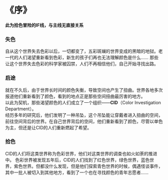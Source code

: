 # 《序》
**此为拾色冒险的IF线，与主线无直接关系**
### 失色
自从这个世界失去色彩以后，一切都变了，五彩斑斓的世界变成的黑暗的地狱。老一代的人们渴望重新看到色彩，新生的孩子们再也无法理解颜色是什么……
那些让这个世界失去色彩的科学家被囚禁，人们不再相信他们，自己开始寻找出路。
### 启途
就在不久后，由于世界长时间的颜色失衡，导致空间也产生了扭曲。世界各地多次报道他们重新看到了颜色，看到的地点正是那些空间扭曲最厉害的地方。
<br>以此为契机，那些渴望颜色的人们成立了一个组织——**CID**（Color Investigation Department）。
<br>经历多年的研究后，他们发明了一种吊坠，这个吊坠能让穿戴者进入扭曲的空间，前往空间背后的世界。在自己世界背后的空间，他们重新看到了颜色，尽管以单色为主，但还是让CID的人们重新燃起了希望。
### 拾色
CID的人们将这类世界称为色彩世界，他们对这类世界的调查也如火如荼的推进中。
色彩世界被发现五年后，CID的人们找到了红色世界，绿色世界，蓝色世界，紫色世界。但都没什么发现，但是他们探索青色世界的时候，偶遇怪谈事件，其中一批人被切入到其他地方，看到了一个也在寻找颜色的青年志愿者......

<CopyRight />

